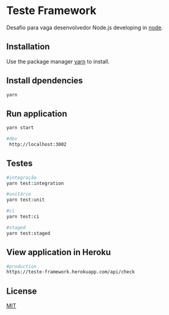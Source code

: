 # Teste Framework

Desafio para vaga desenvolvedor Node.js developing in [node](https://nodejs.org/en/).

## Installation

Use the package manager [yarn](https://classic.yarnpkg.com/) to install.

## Install dpendencies

```bash
yarn
```

## Run application

```bash
yarn start
```

```bash
#dev
 http://localhost:3002
```

## Testes

```bash
#integração
yarn test:integration

#unitário
yarn test:unit

#ci
yarn test:ci

#staged
yarn test:staged


```

## View application in Heroku

```bash
#production
https://teste-framework.herokuapp.com/api/check
```

## License

[MIT](https://choosealicense.com/licenses/mit/)
